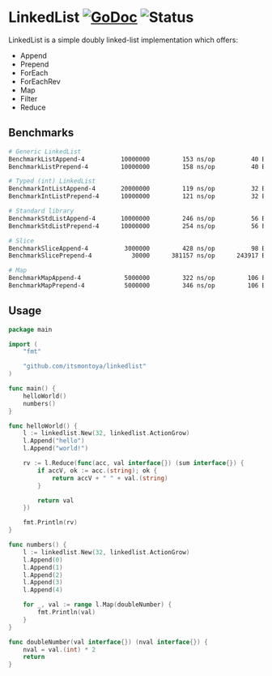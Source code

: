 # LinkedList [![GoDoc](https://godoc.org/github.com/itsmontoya/linkedlist?status.svg)](https://godoc.org/github.com/itsmontoya/linkedlist) ![Status](https://img.shields.io/badge/status-alpha-red.svg)
LinkedList is a simple doubly linked-list implementation which offers:
- Append
- Prepend
- ForEach
- ForEachRev
- Map
- Filter
- Reduce

## Benchmarks
```bash
# Generic LinkedList
BenchmarkListAppend-4          10000000         153 ns/op          40 B/op      2 allocs/op
BenchmarkListPrepend-4         10000000         158 ns/op          40 B/op      2 allocs/op

# Typed (int) LinkedList
BenchmarkIntListAppend-4       20000000         119 ns/op          32 B/op      1 allocs/op
BenchmarkIntListPrepend-4      10000000         121 ns/op          32 B/op      1 allocs/op

# Standard library
BenchmarkStdListAppend-4       10000000         246 ns/op          56 B/op      2 allocs/op
BenchmarkStdListPrepend-4      10000000         254 ns/op          56 B/op      2 allocs/op

# Slice
BenchmarkSliceAppend-4          3000000         428 ns/op          98 B/op      1 allocs/op
BenchmarkSlicePrepend-4           30000      381157 ns/op      243917 B/op      3 allocs/op

# Map
BenchmarkMapAppend-4            5000000         322 ns/op         106 B/op      1 allocs/op
BenchmarkMapPrepend-4           5000000         346 ns/op         106 B/op      1 allocs/op
```

## Usage
```go
package main

import (
	"fmt"

	"github.com/itsmontoya/linkedlist"
)

func main() {
	helloWorld()
	numbers()
}

func helloWorld() {
	l := linkedlist.New(32, linkedlist.ActionGrow)
	l.Append("hello")
	l.Append("world!")

	rv := l.Reduce(func(acc, val interface{}) (sum interface{}) {
		if accV, ok := acc.(string); ok {
			return accV + " " + val.(string)
		}

		return val
	})

	fmt.Println(rv)
}

func numbers() {
	l := linkedlist.New(32, linkedlist.ActionGrow)
	l.Append(0)
	l.Append(1)
	l.Append(2)
	l.Append(3)
	l.Append(4)

	for _, val := range l.Map(doubleNumber) {
		fmt.Println(val)
	}
}

func doubleNumber(val interface{}) (nval interface{}) {
	nval = val.(int) * 2
	return
}

```